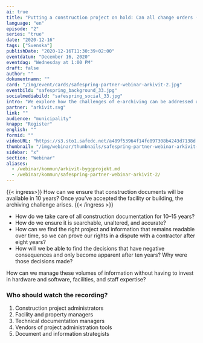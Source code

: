 ```yaml
---
ai: true
title: "Putting a construction project on hold: Can all change orders (ÄTA) be put on hold for 12 years?"
language: "en"
episode: "2"
series: "true"
date: "2020-12-16"
tags: ["Svenska"]
publishDate: "2020-12-16T11:30:39+02:00"
eventdatum: "December 16, 2020"
eventdag: "Wednesday at 1:00 PM"
draft: false
author: ""
dokumentnamn: ""
card: "/img/event/cards/safespring-partner-webinar-arkivit-2.jpg"
eventbild: "safespring_background_33.jpg"
socialmediabild: "safespring_social_33.jpg"
intro: "We explore how the challenges of e-archiving can be addressed using server capacity and temporary storage."
partner: "arkivit.svg"
link: ""
audience: "municipality"
knapp: "Register"
english: ""
formid: ""
videoURL: "https://s3.sto1.safedc.net/a489f53964f14fe897308b4243d7138d:processedvideos/safespring-partner-webinar-arkivit-2/master.m3u8"
thumbnail: "/img/webinar/thumbnails/safespring-partner-webinar-arkivit-2.jpg"
sidebar: "x"
section: "Webinar"
aliases:
  - /webinar/kommun/arkivit-byggprojekt.md
  - /webinar/kommun/safespring-partner-webinar-arkivit-2/
---
```

{{< ingress>}}
How can we ensure that construction documents will be available in 10 years? Once you’ve accepted the facility or building, the archiving challenge arises.
{{< /ingress >}}

- How do we take care of all construction documentation for 10–15 years?
- How do we ensure it is searchable, unaltered, and accurate?
- How can we find the right project and information that remains readable over time, so we can prove our rights in a dispute with a contractor after eight years?
- How will we be able to find the decisions that have negative consequences and only become apparent after ten years? Why were those decisions made?

How can we manage these volumes of information without having to invest in hardware and software, facilities, and staff expertise?

### Who should watch the recording?

1. Construction project administrators
2. Facility and property managers
3. Technical documentation managers
4. Vendors of project administration tools
5. Document and information strategists